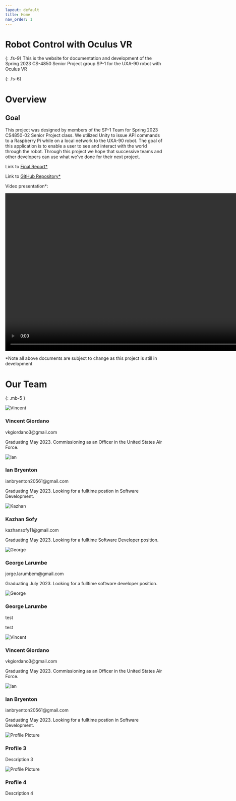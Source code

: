 ```yaml
---
layout: default
title: Home
nav_order: 1
---
```


<html>
	<head>
		<link rel="stylesheet" type="text/css" href="css/custom.css">
	</head>
</html>



# Robot Control with Oculus VR
{: .fs-9}
This is the website for documentation and development of the Spring 2023 CS-4850 Senior Project group SP-1 for the UXA-90 robot with Oculus VR

{: .fs-6}
# Overview

## Goal
This project was designed by members of the SP-1 Team for Spring 2023 CS4850-02 Senior Project class. We utilized Unity to issue API commands to a Raspberry Pi while on a local network to the UXA-90 robot. The goal of this application is to enable a user to see and interact with the world through the robot. Through this project we hope that successive teams and other developers can use what we've done for their next project.

Link to <a href="{{ site.baseurl }}/documents/final-report.pdf" target="_blank">Final Report*</a>

Link to <a href="https://github.com/CS4850-UXA90/CS4850-Spring23-Robot/tree/main" target="_blank">GitHub Repository*</a>

Video presentation*:

<video width="888" height="500" controls>
  <source src="{{ site.baseurl }}/documents/UXA-90 Demo.mp4" type="video/mp4">
Your browser does not support the video tag.
</video>

*Note all above documents are subject to change as this project is still in development

# Our Team
{: .mb-5 }

<div class="col-lg-4 col-md-6 col-sm-12 mb-4">
  <div class="profile-card bg-white shadow mb-4 text-center rounded-lg p-4 position-relative h-100">
    <div class="profile-card_image">
      <img src="{{ site.baseurl }}/images/VinceHeadshot.jpg" alt="Vincent" class="mb-4 shadow">
    </div>
    <div class="profile-card_details">
      <h3 class="mb-0">
        Vincent Giordano
      </h3>
      <p class="text-muted">
        vkgiordano3@gmail.com
      </p>
      <p class="text-muted">
        Graduating May 2023. Commissioning as an Officer in the United States Air Force.
      </p>
    </div>
  </div>
</div>


<div class="col-lg-4 col-md-6 col-sm-12 mb-4"> 
  <div class="profile-card bg-white shadow mb-4 text-center rounded-lg p-4 position-relative h-100">
    <div class="profile-card_image" style="display: block">
      <img src="{{ site.baseurl }}/images/Ian.jpg" alt="Ian" class="mb-4 shadow">
    </div>
    <div class="profile-card_details">
      <h3 class="mb-0">
        Ian Bryenton
      </h3>
      <p class="text-muted">
        ianbryenton20561@gmail.com
      </p>
      <p class="text-muted">
        Graduating May 2023. Looking for a fulltime postion in Software Development.
      </p>
    </div>
  </div>
</div> 

<div class="col-lg-4 col-md-6 col-sm-12 mb-4">
  <div class="profile-card bg-white shadow mb-4 text-center rounded-lg p-4 position-relative h-100">
    <div class="profile-card_image" style="display: block">
      <img src="{{ site.baseurl }}/images/KazhanHeadshot.jpg" alt="Kazhan" class="mb-4 shadow">
    </div>
    <div class="profile-card_details">
      <h3 class="mb-0">
        Kazhan Sofy
      </h3>
      <p class="text-muted">
	kazhansofy11@gmail.com
      </p>
      <p class="text-muted">
	Graduating May 2023. Looking for a fulltime Software Developer position.
      </p>
    </div>
  </div>
</div>
<div class="col-lg-4 col-md-6 col-sm-12 mb-4">
  <div class="profile-card bg-white shadow mb-4 text-center rounded-lg p-4 position-relative h-100">
    <div class="profile-card_image" style="display: block">
      <img src="{{ site.baseurl }}/images/GeorgeHeadshot.jpg" alt="George" class="mb-4 shadow">
    </div>
    <div class="profile-card_details">
      <h3 class="mb-0">
        George Larumbe
      </h3>
      <p class="text-muted">
        jorge.larumbem@gmail.com
      </p>
      <p class="text-muted">
        Graduating July 2023. Looking for a fulltime software developer position.
      </p>
    </div>
  </div>
</div>

<div class="col-lg-4 col-md-6 col-sm-12 mb-4">
  <div class="profile-card bg-white shadow mb-4 text-center rounded-lg p-4 position-relative h-100">
    <div class="profile-card_image">
      <img src="{{ site.baseurl }}/images/GeorgeHeadshot.jpg" alt="George" class="mb-4 shadow">
    </div>
    <div class="profile-card_details">
      <h3 class="mb-0">
        George Larumbe
      </h3>
      <p class="text-muted">
        test
      </p>
      <p class="text-muted">
        test
      </p>
    </div>
  </div>
</div>

<div class="profile-container">
  <div class="profile">
    <img src="{{ site.baseurl }}/images/VinceHeadshot.jpg" alt="Vincent">
    <h3>Vincent Giordano</h3>
    <p>vkgiordano3@gmail.com</p>
    <p>Graduating May 2023. Commissioning as an Officer in the United States Air Force.</p>
  </div>
  <div class="profile">
    <img src="{{ site.baseurl }}/images/Ian.jpg" alt="Ian">
    <h3>Ian Bryenton</h3>
    <p>ianbryenton20561@gmail.com</p>
    <p>Graduating May 2023. Looking for a fulltime postion in Software Development.</p>
  </div>
  <div class="profile">
    <img src="https://via.placeholder.com/150" alt="Profile Picture">
    <h3>Profile 3</h3>
    <p>Description 3</p>
  </div>
  <div class="profile">
    <img src="https://via.placeholder.com/150" alt="Profile Picture">
    <h3>Profile 4</h3>
    <p>Description 4</p>
  </div>
</div>

